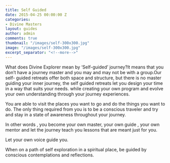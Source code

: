 ```yaml
---
title: Self Guided
date: 2015-04-25 00:00:00 Z
categories:
- Divine Masters
layout: guides
author: admin
comments: true
thumbnail: "/images/self-300x300.jpg"
image: "/images/self-300x300.jpg"
excerpt_separator: "<!--more-->"
---
```


<p>What does Divine Explorer mean by ‘Self-guided’ journey?It  means that you don’t have a journey master  and you may and may not be with a group.Our self- guided retreats offer both space and structure, but there is  <!--more--> no master guiding your inner journey, the self guided retreats let you design your time in a way that suits your needs. while creating your own program and evolve your own understanding through your journey experiences.

You are able to visit the places you want to go and do the things you want to do. The only thing required from you is to be a conscious traveler and try and stay in a state of awareness throughout your journey.

In other words , you become your own master, your own guide , your own mentor and let the journey teach you lessons that are meant just for you.

Let your own voice guide you.

When on a path of self exploration in a spiritual place, be guided by conscious contemplations and reflections. </p>